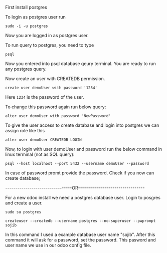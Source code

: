 First install postgres

To login as postgres user run
```
sudo -i -u postgres
```
Now you are logged in as postgres user.


To run query to postgres, you need to type
```
psql
```
Now you entered into psql database qeury terminal.
You are ready to run any postgres query.

Now create an user with CREATEDB permission. 
```
create user demoUser with password '1234'
```

Here `1234` is the password of the user.

To change this password again run below query:
```
alter user demoUser with password 'NewPassword'
```

To give the user access to create database and login into postgres we can assign role like this
```
alter user demoUser CREATEDB LOGIN
```

Now, to login with user demoUser and password run the below command in linux terminal (not as SQL query):
```
psql --host localhost --port 5432 --username demoUser --password
``` 

In case of password promt provide the password. Check if you now can create database;


---------------------------------OR---------------------------------

For a new odoo install we need a postgres database user.
Login to posgres and create a user. 

```
sudo su postgres
```
```
createuser --createdb --username postgres --no-superuser --pwprompt sojib
``` 

In this command I used a example database user name "sojib".
After this command it will ask for a password, set the password. This pasword and user name we use in our odoo config file.

